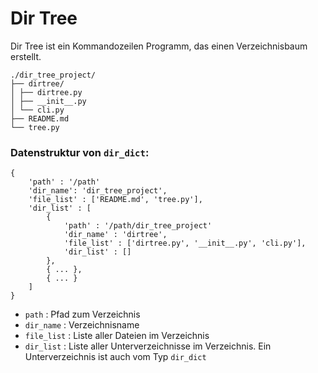 # Dir Tree
Dir Tree ist ein Kommandozeilen Programm, das einen Verzeichnisbaum erstellt.

```
./dir_tree_project/
├── dirtree/
│ ├── dirtree.py
│ ├── __init__.py
│ └── cli.py
├── README.md
└── tree.py
```

### Datenstruktur von `dir_dict`:
```
{
    'path' : '/path'
    'dir_name': 'dir_tree_project',
    'file_list' : ['README.md', 'tree.py'],
    'dir_list' : [
        {
            'path' : '/path/dir_tree_project'
            'dir_name' : 'dirtree',
            'file_list' : ['dirtree.py', '__init__.py', 'cli.py'],
            'dir_list' : []
        },
        { ... },
        { ... }
    ]
}
```

- `path` : Pfad zum Verzeichnis
- `dir_name` : Verzeichnisname
- `file_list` : Liste aller Dateien im Verzeichnis
- `dir_list` : Liste aller Unterverzeichnisse im Verzeichnis. Ein Unterverzeichnis ist auch vom Typ `dir_dict`